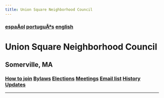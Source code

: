 ```yaml
---
title: Union Square Neighborhood Council
---
```


### [espaÃol]() [portuguÃªs]() [english]()

# Union Square Neighborhood Council

## Somerville, MA

### [How to join]() [Bylaws]() [Elections]() [Meetings]() [Email list]() [History]() [Updates]()

<hr class="double" />




